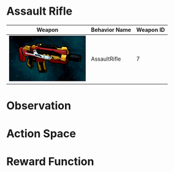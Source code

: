 # Assault Rifle

<div align="center">

| Weapon                                                                | Behavior Name  | Weapon ID |
|-----------------------------------------------------------------------|----------------|-----------|
| <img src="images/weapons/Weapon08_AssaultRifle.png" width="200px"/>   | AssaultRifle   | 7         |

</div>

# Observation

# Action Space

# Reward Function